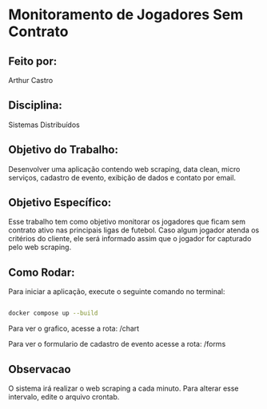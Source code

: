 # Monitoramento de Jogadores Sem Contrato

## Feito por:
Arthur Castro

## Disciplina:
Sistemas Distribuídos

## Objetivo do Trabalho:
Desenvolver uma aplicação contendo web scraping, data clean, micro serviços, cadastro de evento, exibição de dados e contato por email.

## Objetivo Específico:
Esse trabalho tem como objetivo monitorar os jogadores que ficam sem contrato ativo nas principais ligas de futebol. Caso algum jogador atenda os critérios do cliente, ele será informado assim que o jogador for capturado pelo web scraping.

## Como Rodar:
Para iniciar a aplicação, execute o seguinte comando no terminal:

```bash

docker compose up --build 
```

Para ver o grafico, acesse a rota: /chart

Para ver o formulario de cadastro de evento acesse a rota: /forms

## Observacao

O sistema irá realizar o web scraping a cada minuto. Para alterar esse intervalo, edite o arquivo crontab.